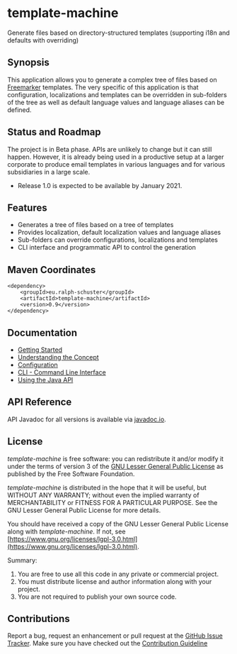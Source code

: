 # template-machine
Generate files based on directory-structured templates (supporting i18n and defaults with overriding)

## Synopsis
This application allows you to generate a complex tree of files based on [Freemarker](https://freemarker.apache.org/) templates. The very specific of this application is
that configuration, localizations and templates can be overridden in sub-folders of the tree as well as default language values and language aliases can be defined.

## Status and Roadmap
The project is in Beta phase. APIs are unlikely to change but it can still happen. However, it is already being used in a productive setup at a larger corporate to produce email templates in various languages and for various subsidiaries in a large scale.

* Release 1.0 is expected to be available by January 2021.

## Features
* Generates a tree of files based on a tree of templates
* Provides localization, default localization values and language aliases
* Sub-folders can override configurations, localizations and templates
* CLI interface and programmatic API to control the generation

## Maven Coordinates

```
<dependency>
	<groupId>eu.ralph-schuster</groupId>
	<artifactId>template-machine</artifactId>
	<version>0.9</version>
</dependency>
```

## Documentation

* [Getting Started](doc/GETTING-STARTED.md)
* [Understanding the Concept](doc/CONCEPT.md)
* [Configuration](doc/CONFIGURATION.md)
* [CLI - Command Line Interface](doc/CLI.md)
* [Using the Java API](doc/JAVA-API.md)

## API Reference

API Javadoc for all versions is available via [javadoc.io](https://www.javadoc.io/doc/eu.ralph-schuster/template-machine).

## License

*template-machine* is free software: you can redistribute it and/or modify it under the terms of version 3 of the [GNU 
Lesser General Public License](LICENSE.md) as published by the Free Software Foundation.

*template-machine* is distributed in the hope that it will be useful, but WITHOUT ANY WARRANTY; without even the implied 
warranty of MERCHANTABILITY or FITNESS FOR A PARTICULAR PURPOSE.  See the GNU Lesser General Public 
License for more details.

You should have received a copy of the GNU Lesser General Public License along with *template-machine*.  If not, see 
[https://www.gnu.org/licenses/lgpl-3.0.html](https://www.gnu.org/licenses/lgpl-3.0.html).

Summary:
 1. You are free to use all this code in any private or commercial project. 
 2. You must distribute license and author information along with your project.
 3. You are not required to publish your own source code.
 
## Contributions

Report a bug, request an enhancement or pull request at the [GitHub Issue Tracker](https://github.com/technicalguru/template-machine/issues). 
Make sure you have checked out the [Contribution Guideline](CONTRIBUTING.md)
